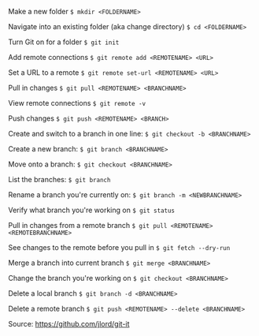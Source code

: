 Make a new folder
```$ mkdir <FOLDERNAME>```

Navigate into an existing folder (aka change directory)
```$ cd <FOLDERNAME>```

Turn Git on for a folder
```$ git init```

Add remote connections
```$ git remote add <REMOTENAME> <URL>```

Set a URL to a remote
```$ git remote set-url <REMOTENAME> <URL>```

Pull in changes
```$ git pull <REMOTENAME> <BRANCHNAME>```

View remote connections
```$ git remote -v```

Push changes
```$ git push <REMOTENAME> <BRANCH>```

Create and switch to a branch in one line:
```$ git checkout -b <BRANCHNAME>```

Create a new branch:
```$ git branch <BRANCHNAME>```

Move onto a branch:
```$ git checkout <BRANCHNAME>```

List the branches:
```$ git branch```

Rename a branch you're currently on:
```$ git branch -m <NEWBRANCHNAME>```

Verify what branch you're working on
```$ git status```

Pull in changes from a remote branch
```$ git pull <REMOTENAME> <REMOTEBRANCHNAME>```

See changes to the remote before you pull in
```$ git fetch --dry-run```

Merge a branch into current branch
```$ git merge <BRANCHNAME>```

Change the branch you're working on
```$ git checkout <BRANCHNAME>```

Delete a local branch
```$ git branch -d <BRANCHNAME>```

Delete a remote branch
```$ git push <REMOTENAME> --delete <BRANCHNAME>```

Source: https://github.com/jlord/git-it 
